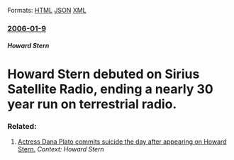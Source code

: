
Formats: [HTML](/news/2006/01/9/howard-stern-debuted-on-sirius-satellite-radio-ending-a-nearly-30-year-run-on-terrestrial-radio.html)  [JSON](/news/2006/01/9/howard-stern-debuted-on-sirius-satellite-radio-ending-a-nearly-30-year-run-on-terrestrial-radio.json)  [XML](/news/2006/01/9/howard-stern-debuted-on-sirius-satellite-radio-ending-a-nearly-30-year-run-on-terrestrial-radio.xml)  

### [2006-01-9](/news/2006/01/9/index.md)

##### Howard Stern
#  Howard Stern debuted on Sirius Satellite Radio, ending a nearly 30 year run on terrestrial radio.




### Related:

1. [ Actress Dana Plato commits suicide the day after appearing on Howard Stern.](/news/1999/05/8/actress-dana-plato-commits-suicide-the-day-after-appearing-on-howard-stern.md) _Context: Howard Stern_
